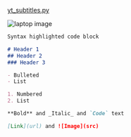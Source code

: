 
[yt_subtitles.py](yt_subtitles)

![laptop image](github.com/schittor/try3/mthood_orig_clipped.jpeg)


```markdown
Syntax highlighted code block

# Header 1
## Header 2
### Header 3

- Bulleted
- List

1. Numbered
2. List

**Bold** and _Italic_ and `Code` text

[Link](url) and ![Image](src)


```

